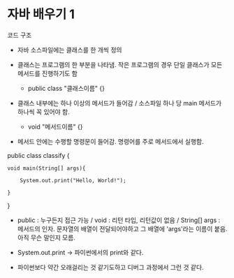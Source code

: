 자바 배우기 1
========================


코드 구조
* 자바 소스파일에는 클래스를 한 개씩 정의
* 클래스는 프로그램의 한 부분을 나타냄. 작은 프로그램의 경우 단일 클래스가 모든 메서드를 진행하기도 함
    * public class "클래스이름" {}

* 클래스 내부에는 하나 이상의 메서드가 들어감 / 소스파일 하나 당 main 메서드가 하나씩 꼭 있어야 함.
    * void "메서드이름" {}

* 메서드 안에는 수행할 명령문이 들어감. 명령어를 주로 메서드에서 실행함.


public class classify {

    void main(String[] args){
    
        System.out.print("Hello, World!");
        
    }
    
}

* public : 누구든지 접근 가능 / void : 리턴 타입, 리턴값이 없음 / String[] args : 메서드의 인자. 문자열의 배열이 전달되어야하고 그 배열에 'args'라는 이름이 붙음. 아직 무슨 말인지 모름.

* System.out.print -> 파이썬에서의 print와 같다.
* 파이썬보다 약간 오래걸리는 것 같기도하고 디버그 과정에서 그런 것 같다. 
